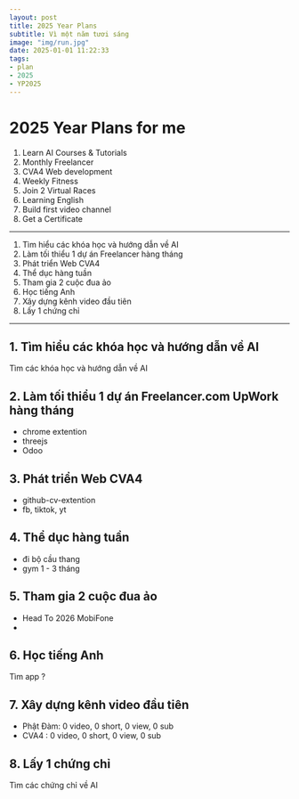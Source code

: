 ```yaml
---
layout: post
title: 2025 Year Plans
subtitle: Vì một năm tươi sáng
image: "img/run.jpg"
date: 2025-01-01 11:22:33
tags:
- plan
- 2025
- YP2025
---
```


# 2025 Year Plans for me

1. Learn AI Courses & Tutorials
2. Monthly Freelancer
3. CVA4 Web development
4. Weekly Fitness
5. Join 2 Virtual Races
6. Learning English
7. Build first video channel
8. Get a Certificate

-----

1. Tìm hiểu các khóa học và hướng dẫn về AI
2. Làm tối thiểu 1 dự án Freelancer hàng tháng
3. Phát triển Web CVA4
4. Thể dục hàng tuần
5. Tham gia 2 cuộc đua ảo
6. Học tiếng Anh
7. Xây dựng kênh video đầu tiên
8. Lấy 1 chứng chỉ

-----

## 1. Tìm hiểu các khóa học và hướng dẫn về AI
Tìm các khóa học và hướng dẫn về AI

## 2. Làm tối thiểu 1 dự án Freelancer.com UpWork hàng tháng
- chrome extention
- threejs
- Odoo

## 3. Phát triển Web CVA4
- github-cv-extention
- fb, tiktok, yt

## 4. Thể dục hàng tuần
- đi bộ cầu thang
- gym 1 - 3 tháng

## 5. Tham gia 2 cuộc đua ảo
- Head To 2026 MobiFone
- 

## 6. Học tiếng Anh
Tìm app ?

## 7. Xây dựng kênh video đầu tiên
- Phật Đàm: 0 video, 0 short, 0 view, 0 sub
- CVA4    : 0 video, 0 short, 0 view, 0 sub

## 8. Lấy 1 chứng chỉ
Tìm các chứng chỉ về AI